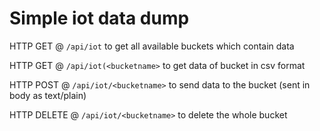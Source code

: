 # Simple iot data dump

HTTP GET @ `/api/iot` to get all available buckets which contain data

HTTP GET @ `/api/iot(<bucketname>` to get data of bucket in csv format

HTTP POST @ `/api/iot/<bucketname>` to send data to the bucket (sent in body as text/plain)

HTTP DELETE @ `/api/iot/<bucketname>` to delete the whole bucket

